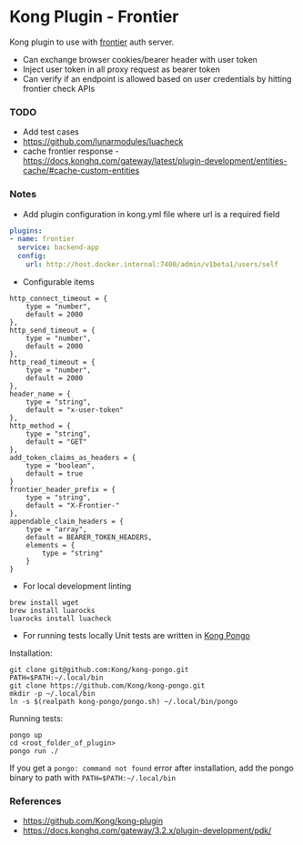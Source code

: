 # Kong Plugin - Frontier

Kong plugin to use with [frontier](https://github.com/raystack/frontier/) auth server.
- Can exchange browser cookies/bearer header with user token
- Inject user token in all proxy request as bearer token
- Can verify if an endpoint is allowed based on user credentials by hitting frontier check APIs

### TODO
- Add test cases
- https://github.com/lunarmodules/luacheck
- cache frontier response - https://docs.konghq.com/gateway/latest/plugin-development/entities-cache/#cache-custom-entities

### Notes
- Add plugin configuration in kong.yml file where url is a required field
```yml
plugins:
- name: frontier
  service: backend-app
  config: 
    url: http://host.docker.internal:7400/admin/v1beta1/users/self
```
- Configurable items
```
http_connect_timeout = {
    type = "number",
    default = 2000
},
http_send_timeout = {
    type = "number",
    default = 2000
},
http_read_timeout = {
    type = "number",
    default = 2000
},
header_name = {
    type = "string",
    default = "x-user-token"
},
http_method = {
    type = "string",
    default = "GET"
},
add_token_claims_as_headers = {
    type = "boolean",
    default = true
}
frontier_header_prefix = {
    type = "string",
    default = "X-Frontier-"
},
appendable_claim_headers = {
    type = "array",
    default = BEARER_TOKEN_HEADERS,
    elements = {
        type = "string"
    }
}
```
- For local development linting
```
brew install wget
brew install luarocks
luarocks install luacheck
```

- For running tests locally
Unit tests are written in [Kong Pongo](https://github.com/Kong/kong-pongo)

Installation:
```
git clone git@github.com:Kong/kong-pongo.git
PATH=$PATH:~/.local/bin
git clone https://github.com/Kong/kong-pongo.git
mkdir -p ~/.local/bin
ln -s $(realpath kong-pongo/pongo.sh) ~/.local/bin/pongo
```

Running tests:
```
pongo up
cd <root_folder_of_plugin>
pongo run ./
```

If you get a `pongo: command not found` error after installation, add the pongo binary to path with `PATH=$PATH:~/.local/bin`

### References
- https://github.com/Kong/kong-plugin
- https://docs.konghq.com/gateway/3.2.x/plugin-development/pdk/